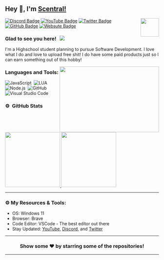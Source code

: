 ## Hey 👋, I'm [Scentral!](https://github.com/scentral/)

<img align="right" height="60" width="60" alt="" src="https://cdn.discordapp.com/attachments/925891005834743830/1027741404971155497/1301ee85c63f748c0e213bead815372557.png"/>

[![Discord Badge](https://img.shields.io/badge/-Discord-0e76a8?style=flat-square&logo=Discord&logoColor=white)](https://discord.gg/AYSSF4Uuv9)
[![YouTube Badge](https://img.shields.io/badge/-YouTube-e02828?style=flat-square&logo=YouTube&logoColor=white)](https://www.youtube.com/channel/UCbGUYKYfiGaLnur9KwELR9Qpbjreload=102)
[![Twitter Badge](https://img.shields.io/badge/-Twitter-00acee?style=flat-square&logo=Twitter&logoColor=white)](https://twitter.com/Scentral)
[![GitHub Badge](https://img.shields.io/badge/-GitHub-ffffff?style=flat-square&logo=Github&logoColor=black)](https://github.com/Scentral)
[![Websute Badge](https://img.shields.io/badge/-Website-000000?style=flat-square&logo=Website&logoColor=black)](https://astradev.wtf)

### Glad to see you here! &nbsp; ![](https://komarev.com/ghpvc/?username=Scentral&label=Views&color=blue&style=plastic)

I'm a Highschool student planning to pursue Software Development. I love what I do and love to upload free shit! I do have some paid products just so I can earn something out of this hobby!

<img align="right" height="215" width="325" alt="" src="https://cdn.dribbble.com/users/416610/screenshots/4801105/coding_desk_flat_vector_ui_ux_design_illustration_motion_animation_gif2.gif" />

### Languages and Tools:

![JavaScript](https://img.shields.io/badge/-JavaScript-333333?style=flat&logo=javascript)&nbsp;
![LUA](https://img.shields.io/badge/-LUA-333333?style=flat&logo=lua)&nbsp;
![Node.js](https://img.shields.io/badge/-Node.js-333333?style=flat&logo=node.js)&nbsp;
![GitHub](https://img.shields.io/badge/-GitHub-333333?style=flat&logo=github)&nbsp;
![Visual Studio Code](https://img.shields.io/badge/-Visual%20Studio%20Code-333333?style=flat&logo=visual-studio-code&logoColor=007ACC)&nbsp;

### ⚙️ &nbsp;GitHub Stats

<p align="left">
<a href="https://github.com/Scentral">
  <img height="180em" src="https://github-readme-stats-eight-theta.vercel.app/api?username=Scentral&show_icons=true&theme=react&include_all_commits=true&count_private=true"/>
  <img height="180em" src="https://github-readme-stats-eight-theta.vercel.app/api/top-langs/?username=Scentral&layout=compact&langs_count=8&theme=react"/>
</a>
</p>

---

### ⚙️ My Resources & Tools:

- OS: Windows 11
- Browser: Brave
- Code Editor: VSCode - The best editor out there
- Stay Updated: [YouTube](https://www.youtube.com/@OfficerScentral), [Discord](https://discord.gg/DUVx2wHTV8), and [Twitter](https://twitter.com/NotScentral)

---

<h3 align=center>Show some ❤️ by starring some of the repositories!</h3>

---
